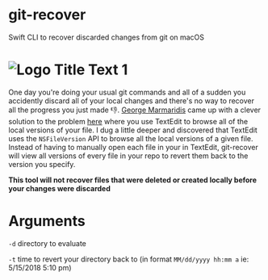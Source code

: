 # git-recover
Swift CLI to recover discarded changes from git on macOS


# ![](http://159.203.107.53/Example.gif "Logo Title Text 1")


One day you're doing your usual git commands and all of a sudden you accidently discard all of your local changes and there's no way to recover all the progress you just made 👎. [George Marmaridis](https://stackoverflow.com/users/1391932/george-marmaridis) came up with a clever solution to the problem [here](https://stackoverflow.com/a/29675597/5905822) where you use TextEdit to browse all of the local versions of your file.  I dug a little deeper and discovered that TextEdit uses the `NSFileVersion` API to browse all the local versions of a given file.  Instead of having to manually open each file in your in TextEdit, git-recover will view all versions of every file in your repo to revert them back to the version you specify.

**This tool will not recover files that were deleted or created locally before your changes were discarded**
# Arguments

`-d` directory to evaluate

`-t` time to revert your directory back to (in format `MM/dd/yyyy hh:mm a` ie: 5/15/2018 5:10 pm)

 
